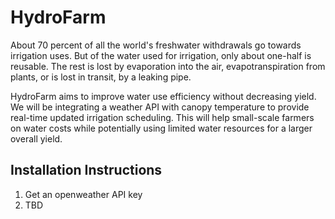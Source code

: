 # HydroFarm
About 70 percent of all the world's freshwater withdrawals go towards irrigation uses. But of the water used for irrigation, only about one-half is reusable. The rest is lost by evaporation into the air, evapotranspiration from plants, or is lost in transit, by a leaking pipe. 

HydroFarm aims to improve water use efficiency without decreasing yield. We will be integrating a weather API with canopy temperature to provide real-time updated irrigation scheduling. This will help small-scale farmers on water costs while potentially using limited water resources for a larger overall yield. 

## Installation Instructions
1. Get an openweather API key
2. TBD